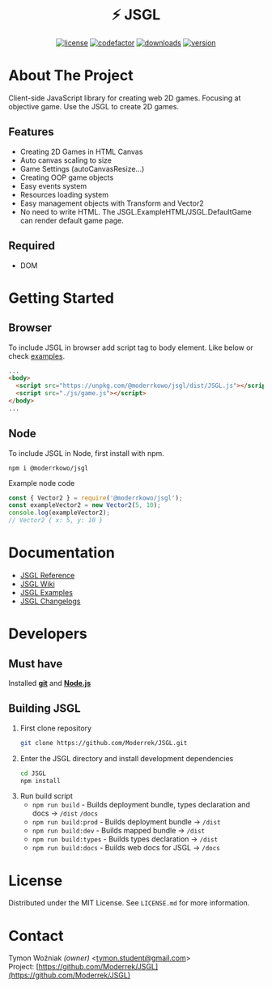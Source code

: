 <div align="center">
    <h1>⚡ JSGL</h1>
    <p>
        <a href="https://github.com/Moderrek/JSGL/blob/release/LICENSE.md"><img src="https://img.shields.io/github/license/Moderrek/JSGL" alt="license"></a>
        <a href="https://www.codefactor.io/repository/github/moderrek/jsgl"><img src="https://www.codefactor.io/repository/github/moderrek/jsgl/badge" alt="codefactor"></a>
        <a href="https://www.npmjs.com/package/@moderrkowo/jsgl"><img src="https://img.shields.io/npm/dt/@moderrkowo/jsgl" alt="downloads"></a>
        <a href="https://www.npmjs.com/package/@moderrkowo/jsgl"><img src="https://img.shields.io/npm/v/@moderrkowo/jsgl" alt="version"></a>
    </p>
</div>

# About The Project
Client-side JavaScript library for creating web 2D games. Focusing at objective game.
Use the JSGL to create 2D games.
## Features
* Creating 2D Games in HTML Canvas
* Auto canvas scaling to size
* Game Settings (autoCanvasResize...)
* Creating OOP game objects
* Easy events system
* Resources loading system
* Easy management objects with Transform and Vector2
* No need to write HTML. The JSGL.ExampleHTML/JSGL.DefaultGame can render default game page.
## Required
* DOM
# Getting Started
## Browser
To include JSGL in browser add script tag to body element. Like below or check [examples](https://github.com/Moderrek/JSGL/tree/release/examples/).
```html
...
<body>
  <script src="https://unpkg.com/@moderrkowo/jsgl/dist/JSGL.js"></script> <!-- CDN -->
  <script src="./js/game.js"></script> 
</body>
...
```
## Node
To include JSGL in Node, first install with npm.
```
npm i @moderrkowo/jsgl
```
Example node code
```js
const { Vector2 } = require('@moderrkowo/jsgl');
const exampleVector2 = new Vector2(5, 10);
console.log(exampleVector2);
// Vector2 { x: 5, y: 10 }
```
<!-- # Usage W.I.P -->
# Documentation
* [JSGL Reference](https://moderrek.github.io/JSGLDoc/)  
* [JSGL Wiki](https://github.com/Moderrek/JSGL)  
* [JSGL Examples](https://github.com/Moderrek/JSGL/tree/release/examples)  
* [JSGL Changelogs](https://github.com/Moderrek/JSGL/tree/release/doc/changelogs)
# Developers
## Must have
Installed [**git**](https://git-scm.com/downloads) and [**Node.js**](https://nodejs.org/en/download)
## Building JSGL
1. First clone repository
   ```bash
   git clone https://github.com/Moderrek/JSGL.git
   ```
2. Enter the JSGL directory and install development dependencies
   ```bash
   cd JSGL
   npm install
   ```
3. Run build script
   * `npm run build` - Builds deployment bundle, types declaration and docs -> `/dist` `/docs`
   * `npm run build:prod` - Builds deployment bundle -> `/dist`
   * `npm run build:dev` - Builds mapped bundle -> `/dist`
   * `npm run build:types` - Builds types declaration -> `/dist`
   * `npm run build:docs` - Builds web docs for JSGL -> `/docs`
# License
Distributed under the MIT License. See ``LICENSE.md`` for more information.
# Contact
Tymon Woźniak *(owner)* <[tymon.student@gmail.com](mailto:tymon.student@gmail.com)>  
Project: [https://github.com/Moderrek/JSGL](https://github.com/Moderrek/JSGL)
